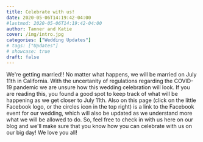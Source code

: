 ```yaml
---
title: Celebrate with us!
date: 2020-05-06T14:19:42-04:00
#lastmod: 2020-05-06T14:19:42-04:00
author: Tanner and Katie
cover: /img/intro.jpg
categories: ["Wedding Updates"]
# tags: ["Updates"]
# showcase: true
draft: false
---
```


We're getting married!! No matter what happens, we will be married on July 11th in California. With the uncertanity of regulations regarding the COVID-19 pandemic we are unsure how this wedding celebration will look. If you are reading this, you found a good spot to keep track of what will be happening as we get closer to July 11th. Also on this page (click on the little Facebook logo, or the circles icon in the top right) is a link to the Facebook event for our wedding, which will also be updated as we understand more what we will be allowed to do. So, feel free to check in with us here on our blog and we'll make sure that you know how you can celebrate with us on our big day! We love you all!